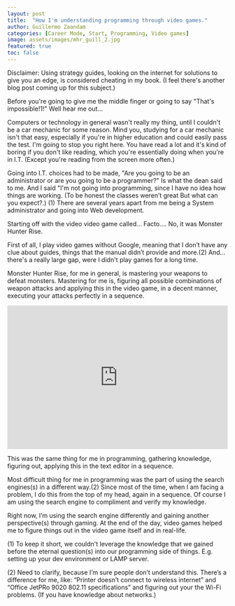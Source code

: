 ```yaml
---
layout: post
title:  "How I'm understanding programming through video games."
author: Guillermo Zaandam
categories: [Career Mode, Start, Programming, Video games]
image: assets/images/mhr_guill_2.jpg
featured: true
toc: false
---
```



Disclaimer: Using strategy guides, looking on the internet for solutions to give you an edge, is considered cheating in my book. (I feel there's another blog post coming up for this subject.)



Before you're going to give me the middle finger or going to say "That's impossible!1!" Well hear me out…

Computers or technology in general wasn't really my thing, until I couldn't be a car mechanic for some reason. Mind you, studying for a car mechanic isn't that easy, especially if you're in higher education and could easily pass the test. I'm going to stop you right here. You have read a lot and it's kind of boring if you don't like reading, which you're essentially doing when you're in I.T. (Except you're reading from the screen more often.)

Going into I.T. choices had to be made, "Are you going to be an administrator or are you going to be a programmer?" Is what the dean said to me. And I said "I'm not going into programming, since I have no idea how things are working. (To be honest the classes weren’t great But what can you expect?.) (1)
There are several years apart from me being a System administrator and going into Web development.

Starting off with the video video game called… Facto…. No, it was Monster Hunter Rise.


First of all, I play video games without Google, meaning that I don’t have any clue about guides, things that the manual didn’t provide and more.(2)
And... there's a really large gap, were I didn't play games for a long time.

Monster Hunter Rise, for me in general, is mastering your weapons to defeat monsters.
Mastering for me is, figuring all possible combinations of weapon attacks and applying this in the video game, in a decent manner, executing your attacks perfectly in a sequence.

<div style='position:relative; padding-bottom:calc(56.25% + 44px)'><iframe src='https://gfycat.com/ifr/BewitchedWeeklyJay' frameborder='0' scrolling='no' width='100%' height='100%' style='position:absolute;top:0;left:0;' allowfullscreen></iframe></div>

This was the same thing for me in programming, gathering knowledge, figuring out, applying this in the text editor in a sequence. 

Most difficult thing for me in programming was the part of using the search engines(s) in a different way.(2) Since most of the time, when I am facing a problem, I do this from the top of my head, again in a sequence. Of course I am using the search engine to compliment and verify my knowledge.

Right now, I’m using the search engine differently and gaining another perspective(s) through gaming. At the end of the day, video games helped me to figure things out in the video game itself and in real-life.

(1) To keep it short, we couldn't leverage the knowledge that we gained before the eternal question(s) into our programming side of things.
E.g. setting up your dev environment or LAMP server.

(2) Need to clarify, because I’m sure people don’t understand this.
There’s a difference for me, like: “Printer doesn’t connect to wireless internet” and
“Office JetPRo 9020 802.11 specifications” and figuring out your the Wi-Fi problems. (If you have knowledge about networks.)